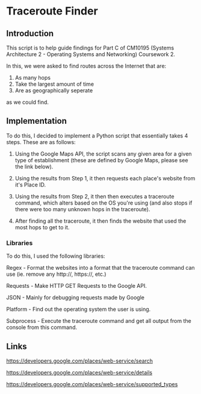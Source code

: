 <h1>Traceroute Finder</h1>

<h2> Introduction </h2>

This script is to help guide findings for Part C of CM10195 (Systems Architecture 2 - Operating Systems and Networking)
Coursework 2.

In this, we were asked to find routes across the Internet that are:

1.  As many hops
2. Take the largest amount of time
3. Are as geographically seperate

as we could find.

<h2> Implementation </h2>
To do this, I decided to implement a Python script that essentially takes 4 steps. These are as follows:

1. Using the Google Maps API, the script scans any given area for a given type of establishment (these are defined by 
Google Maps, please see the link below). 

2. Using the results from Step 1, it then requests each place's website from it's Place ID.
 
3. Using the results from Step 2, it then then executes a traceroute command, which alters based on the OS you're using
(and also stops if there were too many unknown hops in the traceroute).

4. After finding all the traceroute, it then finds the website that used the most hops to get to it.

<h3> Libraries </h3>

To do this, I used the following libraries: 

Regex - Format the websites into a format that the traceroute command can use (ie. remove any http://, https://, etc.)

Requests - Make HTTP GET Requests to the Google API. 

JSON - Mainly for debugging requests made by Google
 
Platform - Find out the operating system the user is using.
 
Subprocess - Execute the traceroute command and get all output from the console from this command.

<h2> Links </h2>

https://developers.google.com/places/web-service/search

https://developers.google.com/places/web-service/details

https://developers.google.com/places/web-service/supported_types



